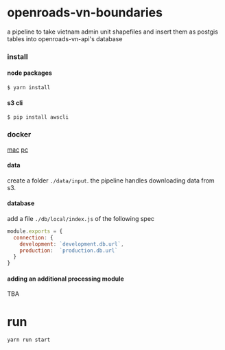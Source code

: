 # openroads-vn-boundaries

a pipeline to take vietnam admin unit shapefiles and insert them as postgis tables into openroads-vn-api's database

### install

#### node packages
`$ yarn install`

#### s3 cli
`$ pip install awscli`

### docker
[mac](https://docs.docker.com/docker-for-mac/install/#where-to-go-next)
[pc](https://docs.docker.com/docker-for-windows/install/)

#### data

create a folder `./data/input`. the pipeline handles downloading data from s3.

#### database

add a file `./db/local/index.js` of the following spec

```javascript
module.exports = {
  connection: {
    development: `development.db.url`,
    production:  `production.db.url`
  }
}
```

#### adding an additional processing module

TBA

# run

`yarn run start`
